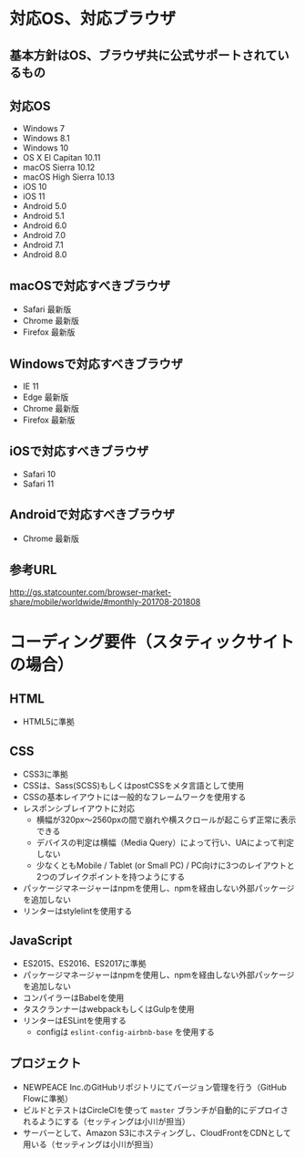 # 対応OS、対応ブラウザ

## 基本方針はOS、ブラウザ共に公式サポートされているもの

## 対応OS
* Windows 7
* Windows 8.1
* Windows 10
* OS X El Capitan 10.11
* macOS Sierra 10.12
* macOS High Sierra 10.13
* iOS 10
* iOS 11
* Android 5.0
* Android 5.1
* Android 6.0
* Android 7.0
* Android 7.1
* Android 8.0

## macOSで対応すべきブラウザ
* Safari 最新版
* Chrome 最新版
* Firefox 最新版

## Windowsで対応すべきブラウザ
* IE 11
* Edge 最新版
* Chrome 最新版
* Firefox 最新版

## iOSで対応すべきブラウザ
* Safari 10
* Safari 11

## Androidで対応すべきブラウザ
* Chrome 最新版

## 参考URL
http://gs.statcounter.com/browser-market-share/mobile/worldwide/#monthly-201708-201808

# コーディング要件（スタティックサイトの場合）

## HTML
* HTML5に準拠

## CSS
* CSS3に準拠
* CSSは、Sass(SCSS)もしくはpostCSSをメタ言語として使用
* CSSの基本レイアウトには一般的なフレームワークを使用する
* レスポンシブレイアウトに対応
  * 横幅が320px〜2560pxの間で崩れや横スクロールが起こらず正常に表示できる
  * デバイスの判定は横幅（Media Query）によって行い、UAによって判定しない
  * 少なくともMobile / Tablet (or Small PC) / PC向けに3つのレイアウトと2つのブレイクポイントを持つようにする
* パッケージマネージャーはnpmを使用し、npmを経由しない外部パッケージを追加しない
* リンターはstylelintを使用する

## JavaScript
* ES2015、ES2016、ES2017に準拠
* パッケージマネージャーはnpmを使用し、npmを経由しない外部パッケージを追加しない
* コンパイラーはBabelを使用
* タスクランナーはwebpackもしくはGulpを使用
* リンターはESLintを使用する
  * configは `eslint-config-airbnb-base` を使用する

## プロジェクト
* NEWPEACE Inc.のGitHubリポジトリにてバージョン管理を行う（GitHub Flowに準拠）
* ビルドとテストはCircleCIを使って `master` ブランチが自動的にデプロイされるようにする（セッティングは小川が担当）
* サーバーとして、Amazon S3にホスティングし、CloudFrontをCDNとして用いる（セッティングは小川が担当）
